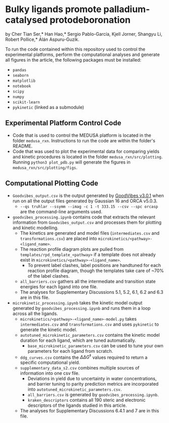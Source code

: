 # Bulky ligands promote palladium-catalysed protodeboronation

by Cher Tian Ser,* Han Hao,* Sergio Pablo-García, Kjell Jorner, Shangyu Li, Robert Pollice,* Alán Aspuru-Guzik.

To run the code contained within this repository used to control the experimental platforms, perform the computational analyses and generate all figures in the article, the following packages must be installed:
- `pandas`
- `seaborn`
- `matplotlib`
- `notebook`
- `scipy`
- `numpy`
- `scikit-learn`
- `pykinetic` (linked as a submodule)

## Experimental Platform Control Code
- Code that is used to control the MEDUSA platform is located in the folder `medusa_rxn`. Instructions to run the code are within the folder's README.
- Code that was used to plot the experimental data for comparing yields and kinetic procedures is located in the folder `medusa_rxn/src/plotting`. Running `python3 plot_pdb.py` will generate the figures in `medusa_rxn/src/plotting/figs`.

## Computational Plotting Code

- `Goodvibes_output.csv` is the output generated by [GoodVibes v3.0.1](https://github.com/patonlab/GoodVibes) when run on all the output files generated by Gaussian 16 and ORCA v5.0.3.
	- `--qs truhlar --ssymm --imag -c 1 -t 333.15 --csv --spc orcasp` are the command-line arguments used.
- `goodvibes_processing.ipynb` contains code that extracts the relevant information from `Goodvibes_output.csv` and processes them for plotting and kinetic modelling.
	- The kinetics are generated and model files (`intermediates.csv` and `transformations.csv`) are placed into `microkinetics/<pathway>-<ligand_name>`.
 	- The reaction profile diagram plots are pulled from `templates/rpd_template_<pathway>` if a template does not already exist in `microkinetics/<pathway>-<ligand_name>`.
  		- To prevent label clashes, label positions are handtuned for each reaction profile diagram, though the templates take care of ~70% of the label clashes.
    - `all_barriers.csv` gathers all the intermediate and transition state energies for each ligand into one file.
    - The analyses for Supplementary Discussions 5.1, 5.2, 6.1, 6.2 and 6.3 are in this file.
- `microkinetic_processing.ipynb` takes the kinetic model output generated by `goodvibes_processing.ipynb` and runs them in a loop across all the ligands.
	- `microkinetics/<pathway>-<ligand_name>-model.py` takes `intermediates.csv` and `transformations.csv` and uses `pykinetic` to generate the kinetic model.
	- `autotuned_microkinetic_parameters.csv` contains the kinetic model duration for each ligand, which are tuned automatically.
 		- `base_microkinetic_parameters.csv` can be used to tune your own parameters for each ligand from scratch.
	- `ddg_curves.csv` contains the $\Delta\Delta G^{‡}$ values required to return a specific computational yield.
    - `supplementary_data_s2.csv` combines multiple sources of information into one csv file.
    	- Deviations in yield due to uncertainty in water concentrations, and barrier tuning to parity prediction metrics are incorporated into `autotuned_microkinetic_parameters.csv`.
     	- `all_barriers.csv` is generated by `goodvibes_processing.ipynb`.
     	- `kraken_descriptors` contains all 190 steric and electronic descriptors of the ligands studied in this article.
   - The analyses for Supplementary Discussions 6.4.1 and 7 are in this file.
